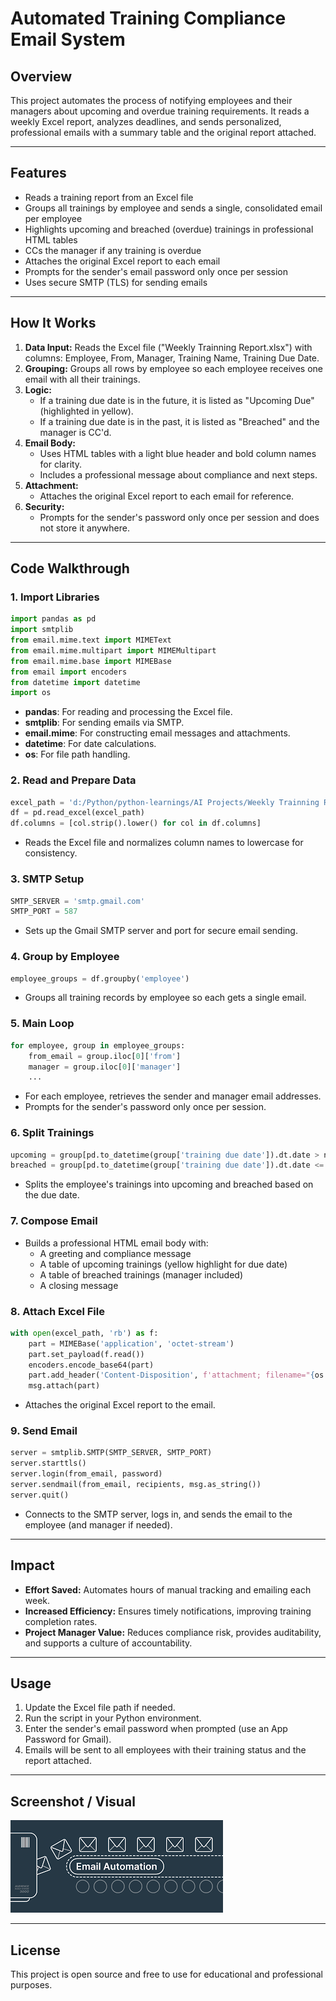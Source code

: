 # Automated Training Compliance Email System

## Overview
This project automates the process of notifying employees and their managers about upcoming and overdue training requirements. It reads a weekly Excel report, analyzes deadlines, and sends personalized, professional emails with a summary table and the original report attached.

---

## Features
- Reads a training report from an Excel file
- Groups all trainings by employee and sends a single, consolidated email per employee
- Highlights upcoming and breached (overdue) trainings in professional HTML tables
- CCs the manager if any training is overdue
- Attaches the original Excel report to each email
- Prompts for the sender's email password only once per session
- Uses secure SMTP (TLS) for sending emails

---

## How It Works
1. **Data Input:** Reads the Excel file ("Weekly Trainning Report.xlsx") with columns: Employee, From, Manager, Training Name, Training Due Date.
2. **Grouping:** Groups all rows by employee so each employee receives one email with all their trainings.
3. **Logic:**
   - If a training due date is in the future, it is listed as "Upcoming Due" (highlighted in yellow).
   - If a training due date is in the past, it is listed as "Breached" and the manager is CC'd.
4. **Email Body:**
   - Uses HTML tables with a light blue header and bold column names for clarity.
   - Includes a professional message about compliance and next steps.
5. **Attachment:**
   - Attaches the original Excel report to each email for reference.
6. **Security:**
   - Prompts for the sender's password only once per session and does not store it anywhere.

---

## Code Walkthrough

### 1. Import Libraries
```python
import pandas as pd
import smtplib
from email.mime.text import MIMEText
from email.mime.multipart import MIMEMultipart
from email.mime.base import MIMEBase
from email import encoders
from datetime import datetime
import os
```
- **pandas**: For reading and processing the Excel file.
- **smtplib**: For sending emails via SMTP.
- **email.mime**: For constructing email messages and attachments.
- **datetime**: For date calculations.
- **os**: For file path handling.

### 2. Read and Prepare Data
```python
excel_path = 'd:/Python/python-learnings/AI Projects/Weekly Trainning Report.xlsx'
df = pd.read_excel(excel_path)
df.columns = [col.strip().lower() for col in df.columns]
```
- Reads the Excel file and normalizes column names to lowercase for consistency.

### 3. SMTP Setup
```python
SMTP_SERVER = 'smtp.gmail.com'
SMTP_PORT = 587
```
- Sets up the Gmail SMTP server and port for secure email sending.

### 4. Group by Employee
```python
employee_groups = df.groupby('employee')
```
- Groups all training records by employee so each gets a single email.

### 5. Main Loop
```python
for employee, group in employee_groups:
    from_email = group.iloc[0]['from']
    manager = group.iloc[0]['manager']
    ...
```
- For each employee, retrieves the sender and manager email addresses.
- Prompts for the sender's password only once per session.

### 6. Split Trainings
```python
upcoming = group[pd.to_datetime(group['training due date']).dt.date > now]
breached = group[pd.to_datetime(group['training due date']).dt.date <= now]
```
- Splits the employee's trainings into upcoming and breached based on the due date.

### 7. Compose Email
- Builds a professional HTML email body with:
  - A greeting and compliance message
  - A table of upcoming trainings (yellow highlight for due date)
  - A table of breached trainings (manager included)
  - A closing message

### 8. Attach Excel File
```python
with open(excel_path, 'rb') as f:
    part = MIMEBase('application', 'octet-stream')
    part.set_payload(f.read())
    encoders.encode_base64(part)
    part.add_header('Content-Disposition', f'attachment; filename="{os.path.basename(excel_path)}"')
    msg.attach(part)
```
- Attaches the original Excel report to the email.

### 9. Send Email
```python
server = smtplib.SMTP(SMTP_SERVER, SMTP_PORT)
server.starttls()
server.login(from_email, password)
server.sendmail(from_email, recipients, msg.as_string())
server.quit()
```
- Connects to the SMTP server, logs in, and sends the email to the employee (and manager if needed).

---

## Impact
- **Effort Saved:** Automates hours of manual tracking and emailing each week.
- **Increased Efficiency:** Ensures timely notifications, improving training completion rates.
- **Project Manager Value:** Reduces compliance risk, provides auditability, and supports a culture of accountability.

---

## Usage
1. Update the Excel file path if needed.
2. Run the script in your Python environment.
3. Enter the sender's email password when prompted (use an App Password for Gmail).
4. Emails will be sent to all employees with their training status and the report attached.

---

## Screenshot / Visual
![Automated Email System Illustration](https://github.com/sid-dev7/python-learnings/blob/main/AI%20Projects/Email.pic.png)    

---

## License
This project is open source and free to use for educational and professional purposes.
